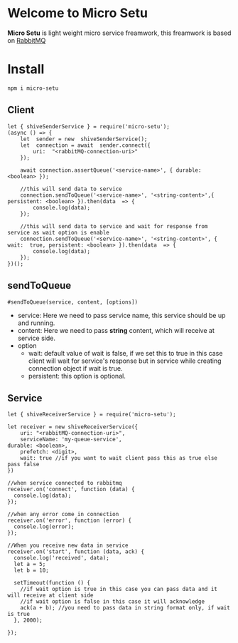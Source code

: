 # Welcome to Micro Setu

**Micro Setu** is light weight micro service freamwork, this freamwork is based on [RabbitMQ](https://www.rabbitmq.com)


# Install

    npm i micro-setu

## Client

    let { shiveSenderService } = require('micro-setu');
    (async () => {   
	    let  sender = new  shiveSenderService();
	    let  connection = await  sender.connect({
		    uri:  "<rabbitMQ-connection-uri>"
	    });
	    
	    await connection.assertQueue('<service-name>', { durable: <boolean> });
    
	    //this will send data to service
	    connection.sendToQueue('<service-name>', '<string-content>',{ persistent: <boolean> }).then(data  => {
		    console.log(data);
	    });
    
	    //this will send data to service and wait for response from service as wait option is enable
	    connection.sendToQueue('<service-name>', '<string-content>', { wait:  true, persistent: <boolean> }).then(data  => { 
		    console.log(data);
	    });
    })();

## sendToQueue

    #sendToQueue(service, content, [options])

 - service: Here we need to pass service name, this service should be up and running.
 - content: Here we need to pass **string** content, which will receive at service side.
 - option
    - wait: default value of wait is false, if we set this to true in this case client will wait for service's response but in service while creating connection object if wait is true.
    - persistent: this option is optional.

## Service

    let { shiveReceiverService } = require('micro-setu');
    
    let receiver = new shiveReceiverService({
        uri: "<rabbitMQ-connection-uri>",
        serviceName: 'my-queue-service',
	durable: <boolean>,
        prefetch: <digit>,
        wait: true //if you want to wait client pass this as true else pass false
    })
    
    //when service connected to rabbitmq
    receiver.on('connect', function (data) {
      console.log(data);
    });
    
    //when any error come in connection
    receiver.on('error', function (error) {
      console.log(error);
    });
    
    //When you receive new data in service
    receiver.on('start', function (data, ack) {
      console.log('received', data);
      let a = 5;
      let b = 10;
      
      setTimeout(function () {
        //if wait option is true in this case you can pass data and it will receive at client side
        //if wait option is false in this case it will acknowledge
        ack(a + b); //you need to pass data in string format only, if wait is true
      }, 2000);
    
    });
